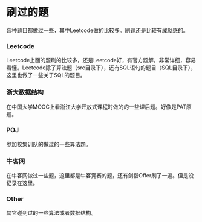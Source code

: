 # 刷过的题
各种题目都做过一些，其中Leetcode做的比较多。刷题还是比较有成就感的。

### Leetcode
Leetcode上面的题刷的比较多，还是Leetcode好，有官方题解，非常详细，容易看懂。Leetcode除了算法题（src目录下），还有SQL语句的题目（SQL目录下），这里也做了一些关于SQL的题目。

### 浙大数据结构
在中国大学MOOC上看浙江大学开放式课程时做的的一些课后题。好像是PAT原题。

### POJ
参加校集训队的做过的一些算法题。

### 牛客网
在牛客网做过一些题，这里都是牛客竞赛的题，还有剑指Offer刷了一遍。但是没记录在这里。

### Other
其它碰到过的一些算法或者数据结构。